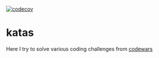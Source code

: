 [![codecov](https://codecov.io/gh/dkutyavin/katas/branch/master/graph/badge.svg)](https://codecov.io/gh/dkutyavin/katas)

# katas

Here I try to solve various coding challenges from [codewars](https://www.codewars.com/)
